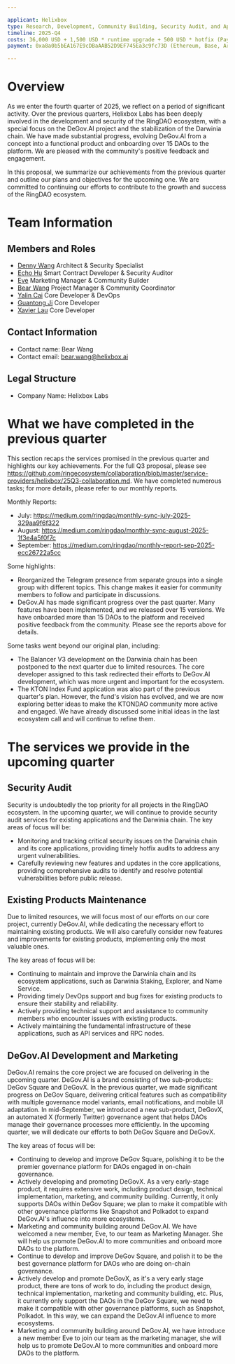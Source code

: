 ```yaml
---

applicant: Helixbox
type: Research, Development, Community Building, Security Audit, and Application Coordination
timeline: 2025-Q4
costs: 36,000 USD + 1,500 USD * runtime upgrade + 500 USD * hotfix (Payment in RING)
payment: 0xa8a0b5bEA167E9cDBaAAB52D9EF745Ea3c9fc73D (Ethereum, Base, Arbitrum, Optimism)

---
```


# Overview

As we enter the fourth quarter of 2025, we reflect on a period of significant activity. Over the previous quarters, Helixbox Labs has been deeply involved in the development and security of the RingDAO ecosystem, with a special focus on the DeGov.AI project and the stabilization of the Darwinia chain. We have made substantial progress, evolving DeGov.AI from a concept into a functional product and onboarding over 15 DAOs to the platform. We are pleased with the community's positive feedback and engagement.

In this proposal, we summarize our achievements from the previous quarter and outline our plans and objectives for the upcoming one. We are committed to continuing our efforts to contribute to the growth and success of the RingDAO ecosystem.

# Team Information

## Members and Roles

- [Denny Wang](https://github.com/hackfisher) Architect & Security Specialist
- [Echo Hu](https://github.com/hujw77) Smart Contract Developer & Security Auditor
- [Eve](https://x.com/drivenpassion_) Marketing Manager & Community Builder
- [Bear Wang](https://github.com/boundless-forest) Project Manager & Community Coordinator
- [Yalin Cai](https://github.com/fewensa) Core Developer & DevOps
- [Guantong Ji](https://github.com/jiguantong) Core Developer
- [Xavier Lau](https://github.com/AurevoirXavier) Core Developer

## Contact Information

- Contact name: Bear Wang
- Contact email: bear.wang@helixbox.ai

## Legal Structure

- Company Name: Helixbox Labs

# What we have completed in the previous quarter

This section recaps the services promised in the previous quarter and highlights our key achievements. For the full Q3 proposal, please see https://github.com/ringecosystem/collaboration/blob/master/service-providers/helixbox/25Q3-collaboration.md. We have completed numerous tasks; for more details, please refer to our monthly reports.

Monthly Reports:

- July: https://medium.com/ringdao/monthly-sync-july-2025-329aa9f6f322
- August: https://medium.com/ringdao/monthly-sync-august-2025-1f3e4a5f0f7c
- September: https://medium.com/ringdao/monthly-report-sep-2025-ecc26722a5cc

Some highlights:

- Reorganized the Telegram presence from separate groups into a single group with different topics. This change makes it easier for community members to follow and participate in discussions.
- DeGov.AI has made significant progress over the past quarter. Many features have been implemented, and we released over 15 versions. We have onboarded more than 15 DAOs to the platform and received positive feedback from the community. Please see the reports above for details.

Some tasks went beyond our original plan, including:

- The Balancer V3 development on the Darwinia chain has been postponed to the next quarter due to limited resources. The core developer assigned to this task redirected their efforts to DeGov.AI development, which was more urgent and important for the ecosystem.
- The KTON Index Fund application was also part of the previous quarter's plan. However, the fund's vision has evolved, and we are now exploring better ideas to make the KTONDAO community more active and engaged. We have already discussed some initial ideas in the last ecosystem call and will continue to refine them.

# The services we provide in the upcoming quarter

## Security Audit

Security is undoubtedly the top priority for all projects in the RingDAO ecosystem. In the upcoming quarter, we will continue to provide security audit services for existing applications and the Darwinia chain. The key areas of focus will be:

- Monitoring and tracking critical security issues on the Darwinia chain and its core applications, providing timely hotfix audits to address any urgent vulnerabilities.
- Carefully reviewing new features and updates in the core applications, providing comprehensive audits to identify and resolve potential vulnerabilities before public release.

## Existing Products Maintenance

Due to limited resources, we will focus most of our efforts on our core project, currently DeGov.AI, while dedicating the necessary effort to maintaining existing products. We will also carefully consider new features and improvements for existing products, implementing only the most valuable ones.

The key areas of focus will be:

- Continuing to maintain and improve the Darwinia chain and its ecosystem applications, such as Darwinia Staking, Explorer, and Name Service.
- Providing timely DevOps support and bug fixes for existing products to ensure their stability and reliability.
- Actively providing technical support and assistance to community members who encounter issues with existing products.
- Actively maintaining the fundamental infrastructure of these applications, such as API services and RPC nodes.

## DeGov.AI Development and Marketing

DeGov.AI remains the core project we are focused on delivering in the upcoming quarter. DeGov.AI is a brand consisting of two sub-products: DeGov Square and DeGovX. In the previous quarter, we made significant progress on DeGov Square, delivering critical features such as compatibility with multiple governance model variants, email notifications, and mobile UI adaptation. In mid-September, we introduced a new sub-product, DeGovX, an automated X (formerly Twitter) governance agent that helps DAOs manage their governance processes more efficiently. In the upcoming quarter, we will dedicate our efforts to both DeGov Square and DeGovX.

The key areas of focus will be:

- Continuing to develop and improve DeGov Square, polishing it to be the premier governance platform for DAOs engaged in on-chain governance.
- Actively developing and promoting DeGovX. As a very early-stage product, it requires extensive work, including product design, technical implementation, marketing, and community building. Currently, it only supports DAOs within DeGov Square; we plan to make it compatible with other governance platforms like Snapshot and Polkadot to expand DeGov.AI's influence into more ecosystems.
- Marketing and community building around DeGov.AI. We have welcomed a new member, Eve, to our team as Marketing Manager. She will help us promote DeGov.AI to more communities and onboard more DAOs to the platform.
- Continue to develop and improve DeGov Square, and polish it to be the best governance platform for DAOs who are doing on-chain governance.
- Actively develop and promote DeGovX, as it's a very early stage product, there are tons of work to do, including the product design, technical implementation, marketing and community building, etc. Plus, it currently only support the DAOs in the DeGov Square, we need to make it compatible with other governance platforms, such as Snapshot, Polkadot. In this way, we can expand
the DeGov.AI influence to more ecosystems.
- Marketing and community building around DeGov.AI, we have introduce a new member Eve to join our team as the marketing manager, she will help us to promote DeGov.AI to more communities and onboard more DAOs to the platform.
